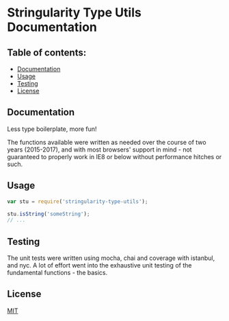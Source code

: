 # Stringularity Type Utils Documentation

## Table of contents:

- [Documentation](#documentation)
- [Usage](#usage)
- [Testing](#testing)
- [License](#license)


## Documentation

Less type boilerplate, more fun!

The functions available were written as needed over the course of two years
(2015-2017), and with most browsers' support in mind - not guaranteed to
properly work in IE8 or below without performance hitches or such.

## Usage

``` javascript
var stu = require('stringularity-type-utils');

stu.isString('someString');
// ...

```

## Testing

The unit tests were written using mocha, chai and coverage with istanbul, and
nyc. A lot of effort went into the exhaustive unit testing of the fundamental
functions - the basics.


## License

[MIT](LICENSE.MD)
